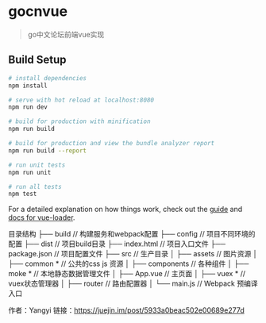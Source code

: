 # gocnvue

> go中文论坛前端vue实现

## Build Setup

``` bash
# install dependencies
npm install

# serve with hot reload at localhost:8080
npm run dev

# build for production with minification
npm run build

# build for production and view the bundle analyzer report
npm run build --report

# run unit tests
npm run unit

# run all tests
npm test
```

For a detailed explanation on how things work, check out the [guide](http://vuejs-templates.github.io/webpack/) and [docs for vue-loader](http://vuejs.github.io/vue-loader).


目录结构
├── build              // 构建服务和webpack配置
├── config             // 项目不同环境的配置
├── dist               // 项目build目录
├── index.html         // 项目入口文件
├── package.json       // 项目配置文件
├── src                // 生产目录
│   ├── assets         // 图片资源
│   ├── common *          // 公共的css js 资源
│   ├── components     // 各种组件 
│   ├── moke *           // 本地静态数据管理文件
│   ├── App.vue         // 主页面
│   ├── vuex *           // vuex状态管理器
│   ├── router    // 路由配置器
│   └── main.js        // Webpack 预编译入口


作者：Yangyi
链接：https://juejin.im/post/5933a0beac502e00689e277d